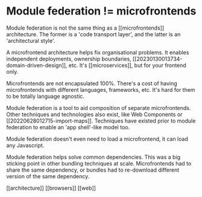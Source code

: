 # Module federation != microfrontends

Module federation is not the same thing as a [[microfrontends]] architecture. The former is a 'code transport layer', and the latter is an 'architectural style'.

A microfrontend architecture helps fix organisational problems. It enables independent deployments, ownership boundaries, [[20230130013734-domain-driven-design]], etc. It's [[microservices]], but for your frontend only.

Microfrontends are not encapsulated 100%. There's a cost of having microfrontends with different languages, frameworks, etc. It's hard for them to be totally language agnostic.

Module federation is a tool to aid composition of separate microfrontends. Other techniques and technologies also exist, like Web Components or [[20220628012715-import-maps]]. Techniques have existed prior to module federation to enable an 'app shell'-like model too.

Module federation doesn't even need to load a microfrontend, it can load any Javascript.

Module federation helps solve common dependencies. This was a big sticking point in other bundling techniques at scale. Microfrontends had to share the same dependency, or bundles had to re-download different version of the same dependency.

[[architecture]]
[[browsers]]
[[web]]